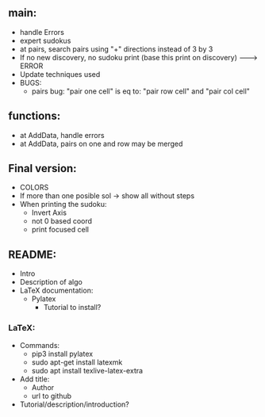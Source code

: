 ## main:
- handle Errors
- expert sudokus
- at pairs, search pairs using "+" directions instead of 3 by 3 
- If no new discovery, no sudoku print (base this print on discovery) ---> ERROR
- Update techniques used
- BUGS:
  - pairs bug: "pair one cell" is eq to: "pair row cell" and "pair col cell"

## functions:
- at AddData, handle errors
- at AddData, pairs on one and row may be merged

## Final version:
- COLORS
- If more than one posible sol -> show all without steps
- When printing the sudoku:
  - Invert Axis
  - not 0 based coord
  - print focused cell



## README:
- Intro
- Description of algo
- LaTeX documentation:
  - Pylatex
    - Tutorial to install?

### LaTeX:
- Commands:
  - pip3 install pylatex
  - sudo apt-get install latexmk
  - sudo apt install texlive-latex-extra
- Add title:
  - Author
  - url to github
- Tutorial/description/introduction?